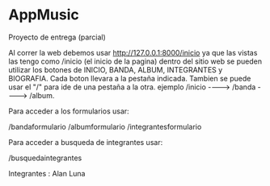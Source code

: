 # AppMusic
Proyecto de entrega (parcial)


Al correr la web debemos usar http://127.0.0.1:8000/inicio ya que las vistas las tengo como /inicio (el inicio de la pagina)
dentro del sitio web se pueden utilizar los botones de INICIO, BANDA, ALBUM, INTEGRANTES y BIOGRAFIA. Cada boton llevara a la pestaña indicada. Tambien se puede usar el "/" para ide de una pestaña a la otra. ejemplo /inicio ----> /banda ----> /album.

Para acceder a los formularios usar:

/bandaformulario
/albumformulario
/integrantesformulario

Para acceder a busqueda de integrantes usar:

/busquedaintegrantes 

Integrantes : Alan Luna

